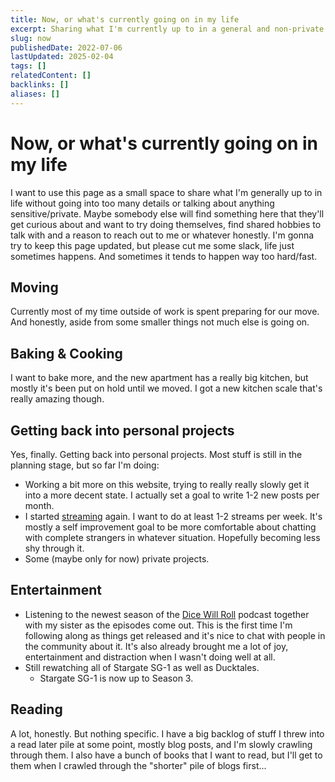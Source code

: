 ```yaml
---
title: Now, or what's currently going on in my life
excerpt: Sharing what I'm currently up to in a general and non-private sense.
slug: now
publishedDate: 2022-07-06
lastUpdated: 2025-02-04
tags: []
relatedContent: []
backlinks: []
aliases: []
---
```


# Now, or what's currently going on in my life

I want to use this page as a small space to share what I'm generally up to in life without going into too many details or talking about anything sensitive/private. Maybe somebody else will find something here that they'll get curious about and want to try doing themselves, find shared hobbies to talk with and a reason to reach out to me or whatever honestly. I'm gonna try to keep this page updated, but please cut me some slack, life just sometimes happens. And sometimes it tends to happen way too hard/fast.

## Moving

Currently most of my time outside of work is spent preparing for our move. And honestly, aside from some smaller things not much else is going on.

## Baking & Cooking

I want to bake more, and the new apartment has a really big kitchen, but mostly it's been put on hold until we moved. I got a new kitchen scale that's really amazing though.

## Getting back into personal projects

Yes, finally. Getting back into personal projects. Most stuff is still in the planning stage, but so far I'm doing:

- Working a bit more on this website, trying to really really slowly get it into a more decent state. I actually set a goal to write 1-2 new posts per month.
- I started [streaming](https://www.twitch.tv/aliciabytes) again. I want to do at least 1-2 streams per week. It's mostly a self improvement goal to be more comfortable about chatting with complete strangers in whatever situation. Hopefully becoming less shy through it.
- Some (maybe only for now) private projects.

## Entertainment

- Listening to the newest season of the [Dice Will Roll](https://www.dicewillroll.com) podcast together with my sister as the episodes come out. This is the first time I'm following along as things get released and it's nice to chat with people in the community about it. It's also already brought me a lot of joy, entertainment and distraction when I wasn't doing well at all.
- Still rewatching all of Stargate SG-1 as well as Ducktales.
  - Stargate SG-1 is now up to Season 3.

## Reading

A lot, honestly. But nothing specific. I have a big backlog of stuff I threw into a read later pile at some point, mostly blog posts, and I'm slowly crawling through them. I also have a bunch of books that I want to read, but I'll get to them when I crawled through the "shorter" pile of blogs first...

